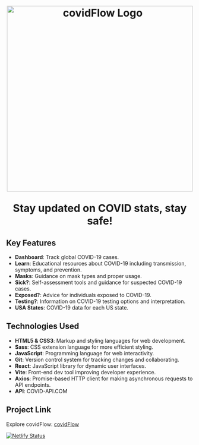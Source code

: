 <h1 align="center">
  <br>
  <img src="https://covidflow.netlify.app/logo.png" width="500" alt="covidFlow Logo">
  <br>
  <p align="center">Stay updated on COVID stats, stay safe!</p>
</h1>

## Key Features
- **Dashboard**: Track global COVID-19 cases.
- **Learn**: Educational resources about COVID-19 including transmission, symptoms, and prevention.
- **Masks**: Guidance on mask types and proper usage.
- **Sick?**: Self-assessment tools and guidance for suspected COVID-19 cases.
- **Exposed?**: Advice for individuals exposed to COVID-19.
- **Testing?**: Information on COVID-19 testing options and interpretation.
- **USA States**: COVID-19 data for each US state.

## Technologies Used
- **HTML5 & CSS3**: Markup and styling languages for web development.
- **Sass**: CSS extension language for more efficient styling.
- **JavaScript**: Programming language for web interactivity.
- **Git**: Version control system for tracking changes and collaborating.
- **React**: JavaScript library for dynamic user interfaces.
- **Vite**: Front-end dev tool improving developer experience.
- **Axios**: Promise-based HTTP client for making asynchronous requests to API endpoints.
- **API**: COVID-API.COM
  
## Project Link

Explore covidFlow: [covidFlow](https://covidflow.netlify.app/) 

[![Netlify Status](https://api.netlify.com/api/v1/badges/9c537389-6e6d-4703-ac14-32907beb2ce5/deploy-status)](https://app.netlify.com/sites/covidflow/deploys)
